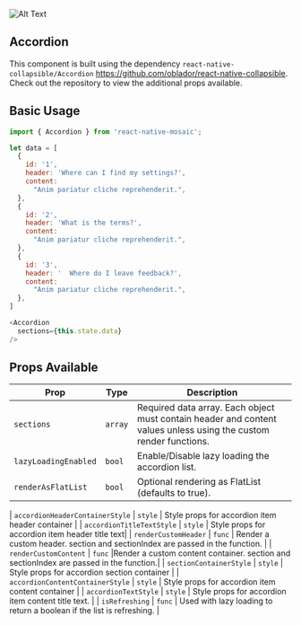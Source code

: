 ![Alt Text](https://drive.google.com/uc?export=view&id=1hHE6bR4fbHBQnYQ8jdq4ac_iKbELi4Ve)

## Accordion

This component is built using the dependency `react-native-collapsible/Accordion` https://github.com/oblador/react-native-collapsible. Check out the repository to view the additional props available.

## Basic Usage

```js
import { Accordion } from 'react-native-mosaic';

let data = [
  {
    id: '1',
    header: 'Where can I find my settings?',
    content:
      "Anim pariatur cliche reprehenderit.",
  },
  {
    id: '2',
    header: 'What is the terms?',
    content:
      "Anim pariatur cliche reprehenderit.",
  },
  {
    id: '3',
    header: '  Where do I leave feedback?',
    content:
      "Anim pariatur cliche reprehenderit.",
  },
]

<Accordion
  sections={this.state.data}
/>
```

## Props Available

| Prop                 | Type    | Description                                                                                                       |
| -------------------- | ------- | ----------------------------------------------------------------------------------------------------------------- |
| `sections`           | `array` | Required data array. Each object must contain header and content values unless using the custom render functions. |
| `lazyLoadingEnabled` | `bool`  | Enable/Disable lazy loading the accordion list.                                                                   |
| `renderAsFlatList`   | `bool`  | Optional rendering as FlatList (defaults to true).                                                                |

| `accordionHeaderContainerStyle` | `style` | Style props for accordion item header container |
| `accordionTitleTextStyle` | `style` | Style props for accordion item header title text|
| `renderCustomHeader` | `func` | Render a custom header. section and sectionIndex are passed in the function. |
| `renderCustomContent` | `func` |Render a custom content container. section and sectionIndex are passed in the function.|
| `sectionContainerStyle` | `style` | Style props for accordion section container |
| `accordionContentContainerStyle` | `style` | Style props for accordion item content container |
| `accordionTextStyle` | `style` | Style props for accordion item content title text. |
| `isRefreshing` | `func` | Used with lazy loading to return a boolean if the list is refreshing. |
